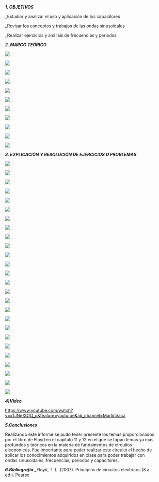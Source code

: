 ***1. OBJETIVOS***

_Estudiar y analizar el uso y aplicación de los capacitores

_Revisar los conceptos y trabajos de las ondas sinusoidales

_Realizar ejercicios y análisis de frecuencias y periodos

***2. MARCO TEÓRICO*** 

![](https://github.com/smvaca2/Informe-Tarea-6/blob/56a1126a98ad5430b2a0dad73bbc6bd19fff7eaa/1.PNG)

![](https://github.com/smvaca2/Informe-Tarea-6/blob/56a1126a98ad5430b2a0dad73bbc6bd19fff7eaa/2.PNG)

![](https://github.com/smvaca2/Informe-Tarea-6/blob/56a1126a98ad5430b2a0dad73bbc6bd19fff7eaa/3.PNG)

![](https://github.com/smvaca2/Informe-Tarea-6/blob/56a1126a98ad5430b2a0dad73bbc6bd19fff7eaa/4.PNG)

![](https://github.com/smvaca2/Informe-Tarea-6/blob/56a1126a98ad5430b2a0dad73bbc6bd19fff7eaa/5.PNG)

![](https://github.com/smvaca2/Informe-Tarea-6/blob/56a1126a98ad5430b2a0dad73bbc6bd19fff7eaa/6.PNG)

![](https://github.com/smvaca2/Informe-Tarea-6/blob/56a1126a98ad5430b2a0dad73bbc6bd19fff7eaa/7.PNG)

![](https://github.com/smvaca2/Informe-Tarea-6/blob/56a1126a98ad5430b2a0dad73bbc6bd19fff7eaa/8.PNG)

![](https://github.com/smvaca2/Informe-Tarea-6/blob/56a1126a98ad5430b2a0dad73bbc6bd19fff7eaa/9.PNG)

![](https://github.com/smvaca2/Informe-Tarea-6/blob/56a1126a98ad5430b2a0dad73bbc6bd19fff7eaa/10.PNG)

![](https://github.com/smvaca2/Informe-Tarea-6/blob/56a1126a98ad5430b2a0dad73bbc6bd19fff7eaa/11.PNG)

***3. EXPLICACIÓN Y RESOLUCIÓN DE EJERCICIOS O PROBLEMAS***

![](https://github.com/smvaca2/Informe-Tarea-6/blob/5d35103517cf3f491b10adf9150fc7273c39bd5c/a.PNG)

![](https://github.com/smvaca2/Informe-Tarea-6/blob/5d35103517cf3f491b10adf9150fc7273c39bd5c/b.PNG)

![](https://github.com/smvaca2/Informe-Tarea-6/blob/5d35103517cf3f491b10adf9150fc7273c39bd5c/c.PNG)

![](https://github.com/smvaca2/Informe-Tarea-6/blob/5d35103517cf3f491b10adf9150fc7273c39bd5c/d.PNG)

![](https://github.com/smvaca2/Informe-Tarea-6/blob/5d35103517cf3f491b10adf9150fc7273c39bd5c/e.PNG)

![](https://github.com/smvaca2/Informe-Tarea-6/blob/5d35103517cf3f491b10adf9150fc7273c39bd5c/f.PNG)

![](https://github.com/smvaca2/Informe-Tarea-6/blob/5d35103517cf3f491b10adf9150fc7273c39bd5c/g.PNG)

![](https://github.com/smvaca2/Informe-Tarea-6/blob/f3e0b82a00fb41eaa164f4641a05c20dd2180aa1/h.PNG)

![](https://github.com/smvaca2/Informe-Tarea-6/blob/f3e0b82a00fb41eaa164f4641a05c20dd2180aa1/i.PNG)

![](https://github.com/smvaca2/Informe-Tarea-6/blob/f3e0b82a00fb41eaa164f4641a05c20dd2180aa1/j.PNG)

![](https://github.com/smvaca2/Informe-Tarea-6/blob/f3e0b82a00fb41eaa164f4641a05c20dd2180aa1/k.PNG)

![](https://github.com/smvaca2/Informe-Tarea-6/blob/f3e0b82a00fb41eaa164f4641a05c20dd2180aa1/l.PNG)

![](https://github.com/smvaca2/Informe-Tarea-6/blob/f3e0b82a00fb41eaa164f4641a05c20dd2180aa1/m.PNG)

![](https://github.com/smvaca2/Informe-Tarea-6/blob/f3e0b82a00fb41eaa164f4641a05c20dd2180aa1/n.PNG)

![](https://github.com/smvaca2/Informe-Tarea-6/blob/6382471a0a1053d183fc63ec50a713af46a4ec04/%C3%B1.PNG)

![](https://github.com/smvaca2/Informe-Tarea-6/blob/f3e0b82a00fb41eaa164f4641a05c20dd2180aa1/o.PNG)

![](https://github.com/smvaca2/Informe-Tarea-6/blob/f3e0b82a00fb41eaa164f4641a05c20dd2180aa1/p.PNG)

![](https://github.com/smvaca2/Informe-Tarea-6/blob/f3e0b82a00fb41eaa164f4641a05c20dd2180aa1/q.PNG)

![](https://github.com/smvaca2/Informe-Tarea-6/blob/6382471a0a1053d183fc63ec50a713af46a4ec04/r.PNG)

![](https://github.com/smvaca2/Informe-Tarea-6/blob/6382471a0a1053d183fc63ec50a713af46a4ec04/s.PNG)

![](https://github.com/smvaca2/Informe-Tarea-6/blob/6382471a0a1053d183fc63ec50a713af46a4ec04/t.PNG)

![](https://github.com/smvaca2/Informe-Tarea-6/blob/6382471a0a1053d183fc63ec50a713af46a4ec04/u.PNG)

![](https://github.com/smvaca2/Informe-Tarea-6/blob/6382471a0a1053d183fc63ec50a713af46a4ec04/v.PNG)

![](https://github.com/smvaca2/Informe-Tarea-6/blob/6382471a0a1053d183fc63ec50a713af46a4ec04/w.PNG)

![](https://github.com/smvaca2/Informe-Tarea-6/blob/6382471a0a1053d183fc63ec50a713af46a4ec04/x.PNG)

![](https://github.com/smvaca2/Informe-Tarea-6/blob/6382471a0a1053d183fc63ec50a713af46a4ec04/y.PNG)

***4)Video***

https://www.youtube.com/watch?v=xTJNeXQfQ_o&feature=youtu.be&ab_channel=MartinVaca

***5.Conclusiones***

Realizando este informe se pudo tener presente los temas proporcionados por el libro de Floyd en el capitulo 11 y 12 en el que se topan temas ya más profundos y teóricos en la materia de fundamentos de circuitos electronicos. Fue importante para poder realizar este circuito el hecho de aplicar los conocimientos adquiridos en clase para poder trabajar con ondas sinusoidales, frecuencias, periodos y capacitores.

***6.Bibliografía***
_Floyd, T. L. (2007). Principios de circuitos electricos (8.a ed.). Pearso

